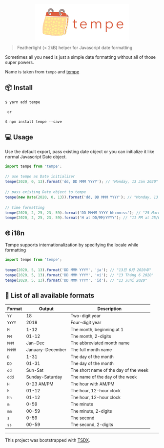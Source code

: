 
<center>
<img src='logo/tempe.png' height='120' align="center" alt='Tempe Logo' />
</center>

> Featherlight (< 2kB) helper for Javascript date formatting

Sometimes all you need is just a simple date formatting without all of those super powers.

Name is taken from `tempo` and [tempe](https://en.wikipedia.org/wiki/Tempeh)


## 📦 Install

```
$ yarn add tempe

 or

$ npm install tempe --save
```

## 💻 Usage
Use the default export, pass existing date object or you can initialize it like normal Javascript Date object.

```js
import tempe from 'tempe';

// use tempe as Date initializer
tempe(2020, 0, 13).format('dd, DD MMM YYYY'); // "Monday, 13 Jan 2020"

// pass existing Date object to tempe
tempe(new Date(2020, 0, 13)).format('dd, DD MMM YYYY'); // "Monday, 13 Jan 2020"

// time formatting
tempe(2020, 2, 25, 23, 59).format('DD MMMM YYYY hh:mm:ss'); // "25 March 2020 23:59:00"
tempe(2020, 2, 25, 23, 59).format('H at DD/MM/YYYY'); // "11 PM at 25/03/2020"

```

## 🌐 i18n
Tempe supports internationalization by specifying the locale while formatting

```js
import tempe from 'tempe';

tempe(2020, 5, 13).format('DD MMM YYYY', 'ja'); // "13日 6月 2020年"
tempe(2020, 5, 13).format('DD MMM YYYY', 'vi'); // "13 Tháng 6 2020"
tempe(2020, 5, 13).format('DD MMM YYYY', 'id'); // "13 Juni 2020"

```

## 📝 List of all available formats

| Format | Output           | Description                           |
| ------ | ---------------- | ------------------------------------- |
| `YY`   | 18               | Two-digit year                        |
| `YYYY` | 2018             | Four-digit year                       |
| `M`    | 1-12             | The month, beginning at 1             |
| `MM`   | 01-12            | The month, 2-digits                   |
| `MMM`  | Jan-Dec          | The abbreviated month name            |
| `MMMM` | January-December | The full month name                   |
| `D`    | 1-31             | The day of the month                  |
| `DD`   | 01-31            | The day of the month        |
| `dd`   | Sun-Sat            | The short name of the day of the week   |
| `ddd` | Sunday-Saturday  | The name of the day of the week       |
| `H`    | 0-23 AM/PM            | The hour with AM/PM                             |
| `h`    | 01-12             | The hour, 12-hour clock               |
| `hh`   | 01-12            | The hour, 12-hour clock     |
| `m`    | 0-59             | The minute                            |
| `mm`   | 00-59            | The minute, 2-digits                  |
| `s`    | 0-59             | The second                            |
| `ss`   | 00-59            | The second, 2-digits                  |

---

This project was bootstrapped with [TSDX](https://github.com/jaredpalmer/tsdx).
